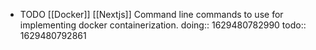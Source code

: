 - TODO [[Docker]] [[Nextjs]] Command line commands to use for implementing docker containerization.
  doing:: 1629480782990
  todo:: 1629480792861
  ```docker
  
  ```